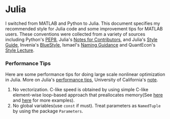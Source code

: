 # Julia

I switched from MATLAB and Python to Julia. This document specifies my recommended style for Julia code and some improvement tips for MATLAB users. These conventions were collected from a variety of sources including Python's [PEP8](http://legacy.python.org/dev/peps/pep-0008), Julia's [Notes for Contributors](https://github.com/JuliaLang/julia/blob/master/CONTRIBUTING.md), and Julia's [Style Guide](https://docs.julialang.org/en/latest/manual/style-guide/), Invenia's [BlueStyle](https://github.com/invenia/BlueStyle), Ismael's [Naming Guidance](https://github.com/JuliaPraxis/Naming) and QuantEcon's [Style Lecture](https://github.com/QuantEcon/lecture-source-jl/blob/master/style.md).

### Performance Tips

Here are some performance tips for doing large scale nonlinear optimization in Julia. More on Julia's [performance tips](https://docs.julialang.org/en/v1/manual/performance-tips/), University of California's [note](https://ucidatascienceinitiative.github.io/IntroToJulia/Html/WhyJulia?ref=hackernoon.com).

1. No vectorization. C-like speed is obtained by using simple C-like element-wise loop-based approach that preallocates memory(See [here](https://hackernoon.com/freeing-the-data-scientist-mind-from-the-curse-of-vectorization-julia-to-the-rescue-0c3z308v) and [here](http://kristofferc.github.io/post/vectorization_performance_study/#fn:3) for more examples).
2. No global variables(use `const` if must). Treat parameters as `NamedTuple` by using the package `Parameters`. 

